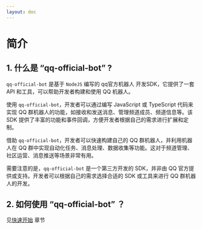 ```yaml
---
layout: doc
---
```

# 简介
## 1. 什么是 “qq-official-bot” ?
`qq-official-bot` 是基于 `NodeJS` 编写的 qq官方机器人 开发SDK，它提供了一套 API 和工具，可以帮助开发者构建和使用 QQ 机器人。

使用 `qq-official-bot`，开发者可以通过编写 JavaScript 或 TypeScript 代码来实现 QQ 群机器人的功能，如接收和发送消息、管理频道成员、频道信息等。该 SDK 提供了丰富的功能和事件回调，方便开发者根据自己的需求进行扩展和定制。

借助 `qq-official-bot`，开发者可以快速构建自己的 QQ 群机器人，并利用机器人在 QQ 群中实现自动化任务、消息处理、数据收集等功能。这对于频道管理、社区运营、消息推送等场景非常有用。

需要注意的是，`qq-official-bot` 是一个第三方开发的 SDK，并非由 QQ 官方提供或支持。开发者可以根据自己的需求选择合适的 SDK 或工具来进行 QQ 群机器人的开发。
## 2. 如何使用 “qq-official-bot” ？
见[快速开始](./start.md) 章节
